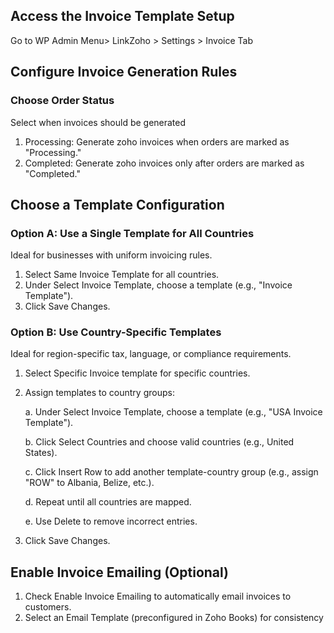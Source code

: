 ## **Access the Invoice Template Setup**
Go to WP Admin Menu> LinkZoho > Settings > Invoice Tab

## **Configure Invoice Generation Rules**
### Choose Order Status
Select when invoices should be generated

1. Processing: Generate zoho invoices when orders are marked as "Processing."
2. Completed: Generate zoho invoices only after orders are marked as "Completed."

## **Choose a Template Configuration**
### **Option A: Use a Single Template for All Countries**
Ideal for businesses with uniform invoicing rules.

1. Select Same Invoice Template for all countries.
2. Under Select Invoice Template, choose a template (e.g., "Invoice Template").
3. Click Save Changes.

### **Option B: Use Country-Specific Templates**
Ideal for region-specific tax, language, or compliance requirements.

1. Select Specific Invoice template for specific countries.
2. Assign templates to country groups:

    a. Under Select Invoice Template, choose a template (e.g., "USA Invoice Template").

    b. Click Select Countries and choose valid countries (e.g., United States).

    c. Click Insert Row to add another template-country group (e.g., assign "ROW" to Albania, Belize, etc.).

    d. Repeat until all countries are mapped.
    
    e. Use Delete to remove incorrect entries.

3. Click Save Changes.

## **Enable Invoice Emailing (Optional)**
1. Check Enable Invoice Emailing to automatically email invoices to customers.
2. Select an Email Template (preconfigured in Zoho Books) for consistency


